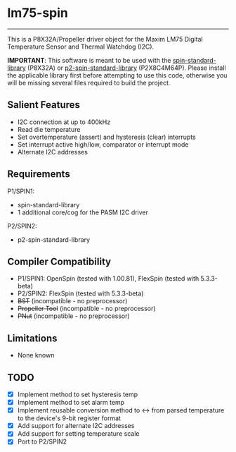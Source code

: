 # lm75-spin 
-----------

This is a P8X32A/Propeller driver object for the Maxim LM75 Digital Temperature Sensor and Thermal Watchdog (I2C).

**IMPORTANT**: This software is meant to be used with the [spin-standard-library](https://github.com/avsa242/spin-standard-library) (P8X32A) or [p2-spin-standard-library](https://github.com/avsa242/p2-spin-standard-library) (P2X8C4M64P). Please install the applicable library first before attempting to use this code, otherwise you will be missing several files required to build the project.

## Salient Features

* I2C connection at up to 400kHz
* Read die temperature
* Set overtemperature (assert) and hysteresis (clear) interrupts
* Set interrupt active high/low, comparator or interrupt mode
* Alternate I2C addresses

## Requirements

P1/SPIN1:
* spin-standard-library
* 1 additional core/cog for the PASM I2C driver

P2/SPIN2:
* p2-spin-standard-library

## Compiler Compatibility

* P1/SPIN1: OpenSpin (tested with 1.00.81), FlexSpin (tested with 5.3.3-beta)
* P2/SPIN2: FlexSpin (tested with 5.3.3-beta)
* ~~BST~~ (incompatible - no preprocessor)
* ~~Propeller Tool~~ (incompatible - no preprocessor)
* ~~PNut~~ (incompatible - no preprocessor)

## Limitations

* None known

## TODO

- [x] Implement method to set hysteresis temp
- [x] Implement method to set alarm temp
- [x] Implement reusable conversion method to <-> from parsed temperature to the device's 9-bit register format
- [x] Add support for alternate I2C addresses
- [x] Add support for setting temperature scale
- [x] Port to P2/SPIN2
